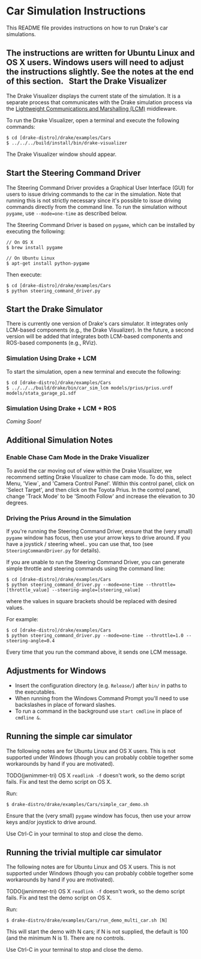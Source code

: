 Car Simulation Instructions
===========================

This README file provides instructions on how to run Drake's car simulations.

The instructions are written for Ubuntu Linux and OS X users. Windows users will
need to adjust the instructions slightly. See the notes at the end of this
section.
 
Start the Drake Visualizer
--------------------------

The Drake Visualizer displays the current state of the simulation. It is a
separate process that communicates with the Drake simulation process via the
[Lightweight Communications and Marshalling (LCM)](https://lcm-proj.github.io/)
middleware.

To run the Drake Visualizer, open a terminal and execute the following commands:

```
$ cd [drake-distro]/drake/examples/Cars
$ ../../../build/install/bin/drake-visualizer
```

The Drake Visualizer window should appear.

Start the Steering Command Driver
---------------------------------

The Steering Command Driver provides a Graphical User Interface (GUI) for users
to issue driving commands to the car in the simulation. Note that running this
is not strictly necessary since it's possible to issue driving commands directly
from the command line. To run the simulation without `pygame`, use `--mode=one-time`
as described below.

The Steering Command Driver is based on `pygame`, which can be installed by
executing the following:

```
// On OS X
$ brew install pygame

// On Ubuntu Linux
$ apt-get install python-pygame
```

Then execute:

```
$ cd [drake-distro]/drake/examples/Cars
$ python steering_command_driver.py
```

Start the Drake Simulator
-------------------------

There is currently one version of Drake's cars simulator. It integrates only
LCM-based components (e.g., the Drake Visualizer). In the future, a second version
will be added that integrates both LCM-based components and ROS-based components
(e.g., RViz).

### Simulation Using Drake + LCM

To start the simulation, open a new terminal and execute the following:

```
$ cd [drake-distro]/drake/examples/Cars
$ ../../../build/drake/bin/car_sim_lcm models/prius/prius.urdf models/stata_garage_p1.sdf
```

### Simulation Using Drake + LCM + ROS

*Coming Soon!*

Additional Simulation Notes
---------------------------

### Enable Chase Cam Mode in the Drake Visualizer

To avoid the car moving out of view within the Drake Visualizer, we recommend
setting Drake Visualizer to chase cam mode.  To do this, select Menu, 'View`,
and 'Camera Control Panel'. Within this control panel, click on 'Select Target',
and then click on the Toyota Prius.  In the control panel, change 'Track Mode'
to be 'Smooth Follow' and increase the elevation to 30 degrees.

### Driving the Prius Around in the Simulation

If you're running the Steering Command Driver, ensure that the (very small)
`pygame` window has focus, then use your arrow keys to drive around. If you have
a joystick / steering wheel.. you can use that, too (see
`SteeringCommandDriver.py` for details).

If you are unable to run the Steering Command Driver, you can generate simple
throttle and steering commands using the command line:

```
$ cd [drake-distro]/drake/examples/Cars
$ python steering_command_driver.py --mode=one-time --throttle=[throttle_value] --steering-angle=[steering_value]
```
where the values in square brackets should be replaced with desired values.

For example:

```
$ cd [drake-distro]/drake/examples/Cars
$ python steering_command_driver.py --mode=one-time --throttle=1.0 --steering-angle=0.4
```

Every time that you run the command above, it sends one LCM message.


Adjustments for Windows
-----------------------
- Insert the configuration directory (e.g. `Release/`) after `bin/` in paths to
the executables.
- When running from the Windows Command Prompt you'll need to use backslashes in
place of forward slashes.
- To run a command in the background use `start cmdline` in place of `cmdline &`.

Running the simple car simulator
--------------------------------

The following notes are for Ubuntu Linux and OS X users.
This is not supported under Windows (though you can probably cobble
together some workarounds by hand if you are motivated).

TODO(jwnimmer-tri) OS X `readlink -f` doesn't work, so the demo script
fails.  Fix and test the demo script on OS X.

Run:
```
$ drake-distro/drake/examples/Cars/simple_car_demo.sh
```

Ensure that the (very small) `pygame` window has focus, then use your
arrow keys and/or joystick to drive around.

Use Ctrl-C in your terminal to stop and close the demo.

Running the trivial multiple car simulator
------------------------------------------

The following notes are for Ubuntu Linux and OS X users.
This is not supported under Windows (though you can probably cobble
together some workarounds by hand if you are motivated).

TODO(jwnimmer-tri) OS X `readlink -f` doesn't work, so the demo script
fails.  Fix and test the demo script on OS X.

Run:
```
$ drake-distro/drake/examples/Cars/run_demo_multi_car.sh [N]
```

This will start the demo with N cars; if N is not supplied, the
default is 100 (and the minimum N is 1).  There are no controls.

Use Ctrl-C in your terminal to stop and close the demo.
